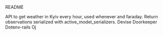 README

API to get weather in Kyiv every hour, used whenever and faraday.
Return observations serialized with active_model_serializers.
Devise
Doorkeeper
Dotenv-rails
Oj
